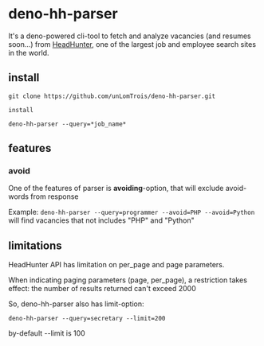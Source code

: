 # deno-hh-parser
It's a deno-powered cli-tool to fetch and analyze vacancies (and resumes soon...) from [HeadHunter](https://hh.ru/), one of the largest job and employee search sites in the world. 

## install
```git clone https://github.com/unLomTrois/deno-hh-parser.git```

```install```

```deno-hh-parser --query=*job_name*```

## features
### avoid
One of the features of parser is **avoiding**-option, that will exclude avoid-words from response 

Example:
```deno-hh-parser --query=programmer --avoid=PHP --avoid=Python```
will find vacancies that not includes "PHP" and "Python"

## limitations
HeadHunter API has limitation on per_page and page parameters.

When indicating paging parameters (page, per_page), a restriction takes effect: the number of results returned can't exceed 2000

So, deno-hh-parser also has limit-option:

```deno-hh-parser --query=secretary --limit=200```

by-default --limit is 100

